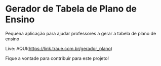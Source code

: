 # Gerador de Tabela de Plano de Ensino

Pequena aplicação para ajudar professores a gerar a tabela de plano de ensino

Live: AQUI(https://link.traue.com.br/gerador_plano)


Fique a vontade para contribuir para este projeto!
